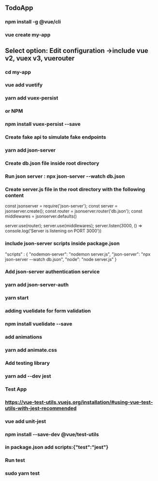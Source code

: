 ## TodoApp

### npm install -g @vue/cli

### vue create my-app
 ## Select option: Edit configuration ->include vue v2, vuex v3, vuerouter

### cd my-app

### vue add vuetify

### yarn add vuex-persist

### or NPM

### npm install vuex-persist --save

### Create fake api to simulate fake endpoints

### yarn add json-server

### Create db.json file inside root directory

### Run json server : npx json-server --watch db.json

### Create server.js file in the root directory with the following content

const jsonserver = require('json-server');
const server = jsonserver.create();
const router = jsonserver.router('db.json');
const middlewares = jsonserver.defaults()

server.use(router);
server.use(middlewares);
server.listen(3000, () => console.log('Server is listening on PORT 3000'))

### include json-server scripts inside package.json
"scripts" : {
"nodemon-server": "nodemon server.js",
"json-server": "npx json-server --watch db.json",
"node": "node server.js"
}

### Add json-server authentication service
### yarn add json-server-auth

### yarn start

### adding vuelidate for form validation 
### npm install vuelidate --save
 
### add animations 
### yarn add animate.css

### Add testing library
### yarn add --dev jest

### Test App
### https://vue-test-utils.vuejs.org/installation/#using-vue-test-utils-with-jest-recommended

### vue add unit-jest
### npm install --save-dev @vue/test-utils
### in package.json add scripts:{"test":"jest"}
### Run test
### sudo yarn test
